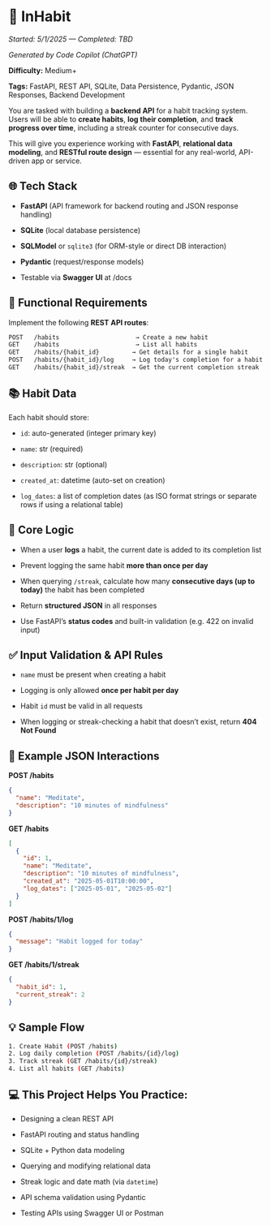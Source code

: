 # 🧩 InHabit

*Started: 5/1/2025 — Completed: TBD*

*Generated by Code Copilot (ChatGPT)*

**Difficulty:** Medium+

**Tags:** FastAPI, REST API, SQLite, Data Persistence, Pydantic, JSON Responses, Backend Development

You are tasked with building a **backend API** for a habit tracking system. Users will be able to **create habits**, **log their completion**, and **track progress over time**, including a streak counter for consecutive days.

This will give you experience working with **FastAPI**, **relational data modeling**, and **RESTful route design** — essential for any real-world, API-driven app or service.

## 🌐 Tech Stack

- **FastAPI** (API framework for backend routing and JSON response handling)

- **SQLite** (local database persistence)

- **SQLModel** or `sqlite3` (for ORM-style or direct DB interaction)

- **Pydantic** (request/response models)

- Testable via **Swagger UI** at /docs

## 📝 Functional Requirements

Implement the following **REST API routes**:

```txt
POST   /habits                     → Create a new habit  
GET    /habits                     → List all habits  
GET    /habits/{habit_id}         → Get details for a single habit  
POST   /habits/{habit_id}/log     → Log today's completion for a habit  
GET    /habits/{habit_id}/streak  → Get the current completion streak  
```

## 📚 Habit Data

Each habit should store:

- `id`: auto-generated (integer primary key)

- `name`: str (required)

- `description`: str (optional)

- `created_at`: datetime (auto-set on creation)

- `log_dates`: a list of completion dates (as ISO format strings or separate rows if using a relational table)

## 🎯 Core Logic

- When a user **logs** a habit, the current date is added to its completion list

- Prevent logging the same habit **more than once per day**

- When querying `/streak`, calculate how many **consecutive days (up to today)** the habit has been completed

- Return **structured JSON** in all responses

- Use FastAPI’s **status codes** and built-in validation (e.g. 422 on invalid input)

## ✅ Input Validation & API Rules

- `name` must be present when creating a habit

- Logging is only allowed **once per habit per day**

- Habit `id` must be valid in all requests

- When logging or streak-checking a habit that doesn’t exist, return **404 Not Found**

## 🧪 Example JSON Interactions

**POST /habits**

```json
{
  "name": "Meditate",
  "description": "10 minutes of mindfulness"
}
```

**GET /habits**

```json
[
  {
    "id": 1,
    "name": "Meditate",
    "description": "10 minutes of mindfulness",
    "created_at": "2025-05-01T10:00:00",
    "log_dates": ["2025-05-01", "2025-05-02"]
  }
]
```

**POST /habits/1/log**

```json
{
  "message": "Habit logged for today"
}
```

**GET /habits/1/streak**

```json
{
  "habit_id": 1,
  "current_streak": 2
}
```

## 💡 Sample Flow

```bash
1. Create Habit (POST /habits)
2. Log daily completion (POST /habits/{id}/log)
3. Track streak (GET /habits/{id}/streak)
4. List all habits (GET /habits)
```

## 💻 This Project Helps You Practice:

- Designing a clean REST API

- FastAPI routing and status handling

- SQLite + Python data modeling

- Querying and modifying relational data

- Streak logic and date math (via `datetime`)

- API schema validation using Pydantic

- Testing APIs using Swagger UI or Postman

